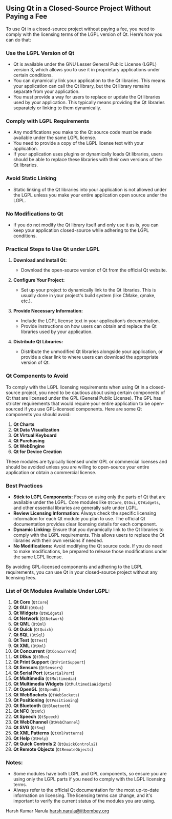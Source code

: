 ## Using Qt in a Closed-Source Project Without Paying a Fee

To use Qt in a closed-source project without paying a fee, you need to comply with the licensing terms of the LGPL version of Qt. Here’s how you can do that:

### Use the LGPL Version of Qt
- Qt is available under the GNU Lesser General Public License (LGPL) version 3, which allows you to use it in proprietary applications under certain conditions.
- You can dynamically link your application to the Qt libraries. This means your application can call the Qt library, but the Qt library remains separate from your application.
- You must provide a way for users to replace or update the Qt libraries used by your application. This typically means providing the Qt libraries separately or linking to them dynamically.

### Comply with LGPL Requirements
- Any modifications you make to the Qt source code must be made available under the same LGPL license.
- You need to provide a copy of the LGPL license text with your application.
- If your application uses plugins or dynamically loads Qt libraries, users should be able to replace these libraries with their own versions of the Qt libraries.

### Avoid Static Linking
- Static linking of the Qt libraries into your application is not allowed under the LGPL unless you make your entire application open source under the LGPL.

### No Modifications to Qt
- If you do not modify the Qt library itself and only use it as is, you can keep your application closed-source while adhering to the LGPL conditions.

### Practical Steps to Use Qt under LGPL

1. **Download and Install Qt:**
   - Download the open-source version of Qt from the official Qt website.

2. **Configure Your Project:**
   - Set up your project to dynamically link to the Qt libraries. This is usually done in your project's build system (like CMake, qmake, etc.).

3. **Provide Necessary Information:**
   - Include the LGPL license text in your application’s documentation.
   - Provide instructions on how users can obtain and replace the Qt libraries used by your application.

4. **Distribute Qt Libraries:**
   - Distribute the unmodified Qt libraries alongside your application, or provide a clear link to where users can download the appropriate version of Qt.

### Qt Components to Avoid

To comply with the LGPL licensing requirements when using Qt in a closed-source project, you need to be cautious about using certain components of Qt that are licensed under the GPL (General Public License). The GPL has stricter requirements that would require your entire application to be open-sourced if you use GPL-licensed components. Here are some Qt components you should avoid:

1. **Qt Charts**
2. **Qt Data Visualization**
3. **Qt Virtual Keyboard**
4. **Qt Purchasing**
5. **Qt WebEngine**
6. **Qt for Device Creation**

These modules are typically licensed under GPL or commercial licenses and should be avoided unless you are willing to open-source your entire application or obtain a commercial license.

### Best Practices

- **Stick to LGPL Components:** Focus on using only the parts of Qt that are available under the LGPL. Core modules like `QtCore`, `QtGui`, `QtWidgets`, and other essential libraries are generally safe under LGPL.
- **Review Licensing Information:** Always check the specific licensing information for each Qt module you plan to use. The official Qt documentation provides clear licensing details for each component.
- **Dynamic Linking:** Ensure that you dynamically link to the Qt libraries to comply with the LGPL requirements. This allows users to replace the Qt libraries with their own versions if needed.
- **No Modifications:** Avoid modifying the Qt source code. If you do need to make modifications, be prepared to release those modifications under the same LGPL license.

By avoiding GPL-licensed components and adhering to the LGPL requirements, you can use Qt in your closed-source project without any licensing fees.

### List of Qt Modules Available Under LGPL:

1. **Qt Core** (`QtCore`)
2. **Qt GUI** (`QtGui`)
3. **Qt Widgets** (`QtWidgets`)
4. **Qt Network** (`QtNetwork`)
5. **Qt QML** (`QtQml`)
6. **Qt Quick** (`QtQuick`)
7. **Qt SQL** (`QtSql`)
8. **Qt Test** (`QtTest`)
9. **Qt XML** (`QtXml`)
10. **Qt Concurrent** (`QtConcurrent`)
11. **Qt DBus** (`QtDBus`)
12. **Qt Print Support** (`QtPrintSupport`)
13. **Qt Sensors** (`QtSensors`)
14. **Qt Serial Port** (`QtSerialPort`)
15. **Qt Multimedia** (`QtMultimedia`)
16. **Qt Multimedia Widgets** (`QtMultimediaWidgets`)
17. **Qt OpenGL** (`QtOpenGL`)
18. **Qt WebSockets** (`QtWebSockets`)
19. **Qt Positioning** (`QtPositioning`)
20. **Qt Bluetooth** (`QtBluetooth`)
21. **Qt NFC** (`QtNfc`)
22. **Qt Speech** (`QtSpeech`)
23. **Qt WebChannel** (`QtWebChannel`)
24. **Qt SVG** (`QtSvg`)
25. **Qt XML Patterns** (`QtXmlPatterns`)
26. **Qt Help** (`QtHelp`)
27. **Qt Quick Controls 2** (`QtQuickControls2`)
28. **Qt Remote Objects** (`QtRemoteObjects`)

### Notes:

- Some modules have both LGPL and GPL components, so ensure you are using only the LGPL parts if you need to comply with the LGPL licensing terms.
- Always refer to the official Qt documentation for the most up-to-date information on licensing. The licensing terms can change, and it's important to verify the current status of the modules you are using.

Harsh Kumar Narula
<harsh.narula@iitbombay.org>

